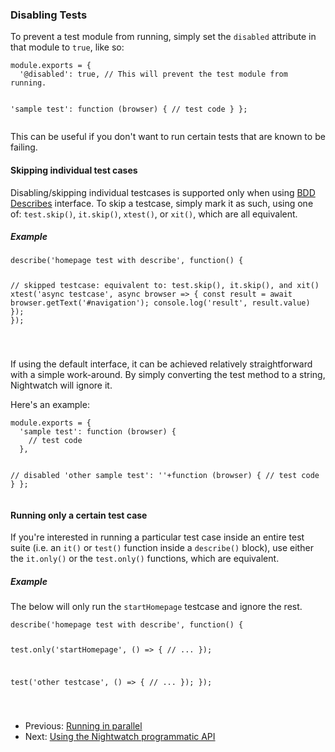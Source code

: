 ### Disabling Tests

To prevent a test module from running, simply set the `disabled` attribute in that module to `true`, like so:

<div class="sample-test">
<pre><code class="language-javascript">module.exports = {
  '@disabled': true, // This will prevent the test module from running.

  'sample test': function (browser) {
    // test code
  }
};
</code></pre></div>

This can be useful if you don't want to run certain tests that are known to be failing.

#### Skipping individual test cases

Disabling/skipping individual testcases is supported only when using [BDD Describes](/guide/using-nightwatch/using-bdd-describe.html) interface. To skip a testcase, simply mark it as such, using one of:
`test.skip()`, `it.skip()`, `xtest()`, or `xit()`, which are all equivalent. 

##### Example
<div class="sample-test">
<pre><code class="language-javascript">describe('homepage test with describe', function() {
  
  // skipped testcase: equivalent to: test.skip(), it.skip(), and xit()
  xtest('async testcase', async browser => {
    const result = await browser.getText('#navigation');
    console.log('result', result.value)
  });
});

</code></pre></div>


If using the default interface, it can be achieved relatively straightforward with a simple work-around. By simply converting the test method to a string, Nightwatch will ignore it.

Here's an example:
<div class="sample-test">
<pre><code class="language-javascript">module.exports = {
  'sample test': function (browser) {
    // test code
  },

  // disabled
  'other sample test': ''+function (browser) {
    // test code
  }
};
</code></pre></div>

#### Running only a certain test case

If you're interested in running a particular test case inside an entire test suite (i.e. an `it()` or `test()` function inside a `describe()` block), use either the `it.only()`
or the `test.only()` functions, which are equivalent.

##### Example
The below will only run the `startHomepage` testcase and ignore the rest.

<div class="sample-test">
<pre><code class="language-javascript">describe('homepage test with describe', function() {
  
  test.only('startHomepage', () => {
    // ...
  });
  
  test('other testcase', () => {
    // ...
  });
});

</code></pre></div>

- Previous: [Running in parallel](/guide/running-tests/parallel-running.html)
- Next: [Using the Nightwatch programmatic API ](/guide/running-tests/programmatic-api.html)
